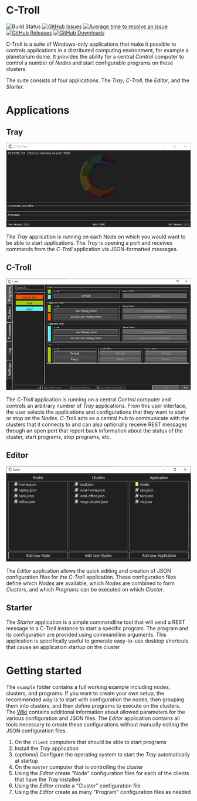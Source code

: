 # C-Troll

![Build Status](http://dev.openspaceproject.com/buildStatus/icon?job=C-Toolbox%2FC-Troll%2Fmaster&style=flat-square)
[![GitHub Issues](https://img.shields.io/github/issues/C-Toolbox/C-Troll.svg)](https://github.com/C-Toolbox/C-Troll/issues)
[![Average time to resolve an issue](http://isitmaintained.com/badge/resolution/c-toolbox/c-troll.svg)](http://isitmaintained.com/project/c-toolbox/c-troll "Average time to resolve an issue")
[![GitHub Releases](https://img.shields.io/github/release/C-Toolbox/C-Troll.svg)](https://github.com/C-Toolbox/C-Troll/releases)
[![GitHub Downloads](https://img.shields.io/github/downloads/C-Toolbox/C-Troll/total)](https://github.com/C-Toolbox/C-Troll/releases)

C-Troll is a suite of Windows-only applications that make it possible to controls applications in a distributed computing environment, for example a planetarium dome.  It provides the ability for a central _Control_ computer to control a number of _Nodes_ and start configurable programs on these clusters.

The suite consists of four applications. The _Tray_, _C-Troll_, the _Editor_, and the _Starter_.

# Applications
## Tray
![Tray](/images/tray.png?raw=true "The Tray application")

The _Tray_ application is running on each Node on which you would want to be able to start applications.  The _Tray_ is opening a port and receives commands from the _C-Troll_ application via JSON-formatted messages.

## C-Troll
![C-Troll](/images/c-troll.png?raw=true "The main C-Troll application")

The _C-Troll_ application is running on a central _Control_ computer and controls an arbitrary number of _Tray_ applications.  From this user interface, the user selects the
applications and configurations that they want to start or stop on the _Nodes_.  _C-Troll_ acts as a central hub to communicate with the clusters that it connects to and can also optionally receive REST messages through an open port that report back information about the status of the cluster, start programs, stop programs, etc.

## Editor
![Editor](/images/editor.png?raw=true "The Editor application")

The _Editor_ application allows the quick editing and creation of JSON configuration files for the _C-Troll_ application.  These configuration files define which _Nodes_ are available, which _Nodes_ are combined to form _Clusters_, and which _Programs_ can be executed on which _Cluster_.

## Starter
The _Starter_ application is a simple commandline tool that will send a REST message to a C-Troll instance to start a specific program.  The program and its configuration are provided using commandline arguments.  This application is specifically useful to generate easy-to-use desktop shortcuts that cause an application startup on the cluster


# Getting started
The `example` folder contains a full working example including nodes, clusters, and programs.  If you want to create your own setup, the recommended way is to start with configuration the nodes, then grouping them into clusters, and then define programs to execute on the clusters.  The [Wiki](https://github.com/c-toolbox/C-Troll/wiki) contains additional information about allowed parameters for the various configuration and JSON files.  The _Editor_ application contains all tools necessary to create these configurations without manually editing the JSON configuration files.

1. On the `client` computers that should be able to start programs
  1. Install the _Tray_ application
  1. (*optional*) Configure the operating system to start the _Tray_ automatically at startup
1. On the `master` computer that is controlling the cluster
  1. Using the _Editor_ create "Node" configuration files for each of the clients that have the _Tray_ installed
  1. Using the _Editor_ create a "Cluster" configuration file
  1. Using the _Editor_ create as many "Program" configuration files as needed
